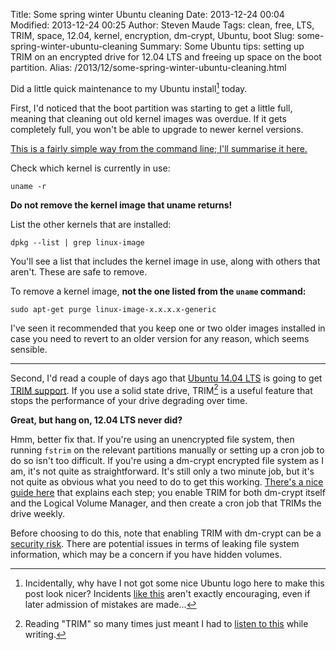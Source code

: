 Title: Some spring winter Ubuntu cleaning
Date: 2013-12-24 00:04
Modified: 2013-12-24 00:25
Author: Steven Maude
Tags: clean, free, LTS, TRIM, space, 12.04, kernel, encryption, dm-crypt, Ubuntu, boot
Slug: some-spring-winter-ubuntu-cleaning
Summary: Some Ubuntu tips: setting up TRIM on an encrypted drive for 12.04 LTS and freeing up space on the boot partition.
Alias: /2013/12/some-spring-winter-ubuntu-cleaning.html

[//]: # (Title needs strikethrough - <s> works, but is there a better way?)

Did a little quick maintenance to my Ubuntu install[^1] today.

First, I'd noticed that the boot partition was starting to get a little
full, meaning that cleaning out old kernel images was overdue. If it
gets completely full, you won't be able to upgrade to newer kernel
versions.

[This is a fairly simple way from the command line; I'll summarise it
here.](http://askubuntu.com/a/153193)

Check which kernel is currently in use:

```shell
uname -r
```

**Do not remove the kernel image that uname returns!**

List the other kernels that are installed:

```shell
dpkg --list | grep linux-image
```

You'll see a list that includes the kernel image in use, along with
others that aren't. These are safe to remove.

To remove a kernel image, **not the one listed from the
`uname` command:**

```shell
sudo apt-get purge linux-image-x.x.x.x-generic
```

I've seen it recommended that you keep one or two older images installed
in case you need to revert to an older version for any reason, which
seems sensible.

* * * * *

Second, I'd read a couple of days ago that [Ubuntu 14.04
LTS](http://news.ycombinator.com/item?id=6948536) is going to get [TRIM
support](https://en.wikipedia.org/wiki/Trim_%28computing%29). If you use
a solid state drive, TRIM[^2] is a useful feature that stops the
performance of your drive degrading over time.

**Great, but hang on, 12.04 LTS never did?**

Hmm, better fix that. If you're using an unencrypted file system, then
running `fstrim` on the relevant partitions manually or
setting up a cron job to do so isn't too difficult. If you're using a
dm-crypt encrypted file system as I am, it's not quite as
straightforward. It's still only a two minute job, but it's not quite as
obvious what you need to do to get this working. [There's a nice guide
here](http://blog.neutrino.es/2013/howto-properly-activate-trim-for-your-ssd-on-linux-fstrim-lvm-and-dmcrypt/)
that explains each step; you enable TRIM for both dm-crypt itself and
the Logical Volume Manager, and then create a cron job that TRIMs the
drive weekly.

Before choosing to do this, note that enabling TRIM with dm-crypt can be
a [security
risk](http://asalor.blogspot.co.uk/2011/08/trim-dm-crypt-problems.html).
There are potential issues in terms of leaking file system information,
which may be a concern if you have hidden volumes.

[^1]: Incidentally, why have I not
got some nice Ubuntu logo here to make this post look nicer? Incidents
[like
this](http://arstechnica.com/information-technology/2013/11/canonical-abused-trademark-law-to-target-a-site-critical-of-ubuntu-privacy/)
aren't exactly encouraging, even if later admission of mistakes are made...
[^2]: Reading "TRIM" so many times just meant I had to [listen to
this](https://www.youtube.com/watch?v=dBcCXX0aWhc) while writing.
